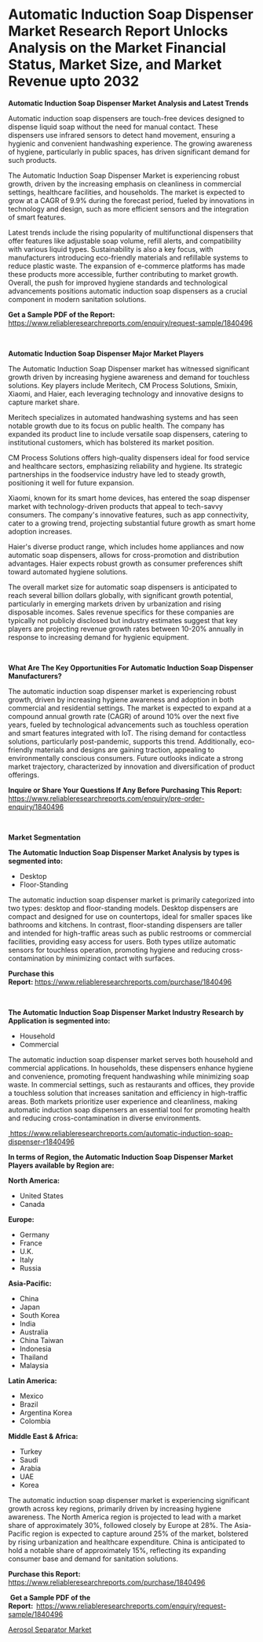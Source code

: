 <p><h1>Automatic Induction Soap Dispenser Market Research Report Unlocks Analysis on the Market Financial Status, Market Size, and Market Revenue upto 2032</h1></p><p><strong>Automatic Induction Soap Dispenser Market Analysis and Latest Trends</strong></p>
<p><p>Automatic induction soap dispensers are touch-free devices designed to dispense liquid soap without the need for manual contact. These dispensers use infrared sensors to detect hand movement, ensuring a hygienic and convenient handwashing experience. The growing awareness of hygiene, particularly in public spaces, has driven significant demand for such products.</p><p>The Automatic Induction Soap Dispenser Market is experiencing robust growth, driven by the increasing emphasis on cleanliness in commercial settings, healthcare facilities, and households. The market is expected to grow at a CAGR of 9.9% during the forecast period, fueled by innovations in technology and design, such as more efficient sensors and the integration of smart features. </p><p>Latest trends include the rising popularity of multifunctional dispensers that offer features like adjustable soap volume, refill alerts, and compatibility with various liquid types. Sustainability is also a key focus, with manufacturers introducing eco-friendly materials and refillable systems to reduce plastic waste. The expansion of e-commerce platforms has made these products more accessible, further contributing to market growth. Overall, the push for improved hygiene standards and technological advancements positions automatic induction soap dispensers as a crucial component in modern sanitation solutions.</p></p>
<p><strong>Get a Sample PDF of the Report:&nbsp;</strong> <a href="https://www.reliableresearchreports.com/enquiry/request-sample/1840496?utm_campaign=3543&utm_medium=2&utm_source=Github&utm_content=ia&utm_term=05042025&utm_id=automatic-induction-soap-dispenser">https://www.reliableresearchreports.com/enquiry/request-sample/1840496</a></p>
<p>&nbsp;</p>
<p><strong>Automatic Induction Soap Dispenser Major Market Players</strong></p>
<p><p>The Automatic Induction Soap Dispenser market has witnessed significant growth driven by increasing hygiene awareness and demand for touchless solutions. Key players include Meritech, CM Process Solutions, Smixin, Xiaomi, and Haier, each leveraging technology and innovative designs to capture market share.</p><p>Meritech specializes in automated handwashing systems and has seen notable growth due to its focus on public health. The company has expanded its product line to include versatile soap dispensers, catering to institutional customers, which has bolstered its market position.</p><p>CM Process Solutions offers high-quality dispensers ideal for food service and healthcare sectors, emphasizing reliability and hygiene. Its strategic partnerships in the foodservice industry have led to steady growth, positioning it well for future expansion.</p><p>Xiaomi, known for its smart home devices, has entered the soap dispenser market with technology-driven products that appeal to tech-savvy consumers. The company's innovative features, such as app connectivity, cater to a growing trend, projecting substantial future growth as smart home adoption increases.</p><p>Haier's diverse product range, which includes home appliances and now automatic soap dispensers, allows for cross-promotion and distribution advantages. Haier expects robust growth as consumer preferences shift toward automated hygiene solutions.</p><p>The overall market size for automatic soap dispensers is anticipated to reach several billion dollars globally, with significant growth potential, particularly in emerging markets driven by urbanization and rising disposable incomes. Sales revenue specifics for these companies are typically not publicly disclosed but industry estimates suggest that key players are projecting revenue growth rates between 10-20% annually in response to increasing demand for hygienic equipment.</p></p>
<p>&nbsp;</p>
<p><strong>What Are The Key Opportunities For Automatic Induction Soap Dispenser Manufacturers?</strong></p>
<p><p>The automatic induction soap dispenser market is experiencing robust growth, driven by increasing hygiene awareness and adoption in both commercial and residential settings. The market is expected to expand at a compound annual growth rate (CAGR) of around 10% over the next five years, fueled by technological advancements such as touchless operation and smart features integrated with IoT. The rising demand for contactless solutions, particularly post-pandemic, supports this trend. Additionally, eco-friendly materials and designs are gaining traction, appealing to environmentally conscious consumers. Future outlooks indicate a strong market trajectory, characterized by innovation and diversification of product offerings.</p></p>
<p><strong>Inquire or Share Your Questions If Any Before Purchasing This Report:</strong> <a href="https://www.reliableresearchreports.com/enquiry/pre-order-enquiry/1840496?utm_campaign=3543&utm_medium=2&utm_source=Github&utm_content=ia&utm_term=05042025&utm_id=automatic-induction-soap-dispenser">https://www.reliableresearchreports.com/enquiry/pre-order-enquiry/1840496</a></p>
<p>&nbsp;</p>
<p><strong>Market Segmentation</strong></p>
<p><strong>The Automatic Induction Soap Dispenser Market Analysis by types is segmented into:</strong></p>
<p><ul><li>Desktop</li><li>Floor-Standing</li></ul></p>
<p><p>The automatic induction soap dispenser market is primarily categorized into two types: desktop and floor-standing models. Desktop dispensers are compact and designed for use on countertops, ideal for smaller spaces like bathrooms and kitchens. In contrast, floor-standing dispensers are taller and intended for high-traffic areas such as public restrooms or commercial facilities, providing easy access for users. Both types utilize automatic sensors for touchless operation, promoting hygiene and reducing cross-contamination by minimizing contact with surfaces.</p></p>
<p><strong>Purchase this Report:&nbsp;</strong><a href="https://www.reliableresearchreports.com/purchase/1840496?utm_campaign=3543&utm_medium=2&utm_source=Github&utm_content=ia&utm_term=05042025&utm_id=automatic-induction-soap-dispenser">https://www.reliableresearchreports.com/purchase/1840496</a></p>
<p>&nbsp;</p>
<p><strong>The Automatic Induction Soap Dispenser Market Industry Research by Application is segmented into:</strong></p>
<p><ul><li>Household</li><li>Commercial</li></ul></p>
<p><p>The automatic induction soap dispenser market serves both household and commercial applications. In households, these dispensers enhance hygiene and convenience, promoting frequent handwashing while minimizing soap waste. In commercial settings, such as restaurants and offices, they provide a touchless solution that increases sanitation and efficiency in high-traffic areas. Both markets prioritize user experience and cleanliness, making automatic induction soap dispensers an essential tool for promoting health and reducing cross-contamination in diverse environments.</p></p>
<p><a href="https://www.reliableresearchreports.com/automatic-induction-soap-dispenser-r1840496?utm_campaign=3543&utm_medium=2&utm_source=Github&utm_content=ia&utm_term=05042025&utm_id=automatic-induction-soap-dispenser">&nbsp;https://www.reliableresearchreports.com/automatic-induction-soap-dispenser-r1840496</a></p>
<p><strong>In terms of Region, the Automatic Induction Soap Dispenser Market Players available by Region are:</strong></p>
<p>
    <p> <strong> North America: </strong>
        <ul>
            <li>United States</li>
            <li>Canada</li>
        </ul>
        </p> 
    <p> <strong> Europe: </strong>
        <ul>
            <li>Germany</li>
            <li>France</li>
            <li>U.K.</li>
            <li>Italy</li>
            <li>Russia</li>
        </ul>
        </p> 
    <p> <strong> Asia-Pacific: </strong>
        <ul>
            <li>China</li>
            <li>Japan</li>
            <li>South Korea</li>
            <li>India</li>
            <li>Australia</li>
            <li>China Taiwan</li>
            <li>Indonesia</li>
            <li>Thailand</li>
            <li>Malaysia</li>
        </ul>
        </p> 
    <p> <strong> Latin America: </strong>
        <ul>
            <li>Mexico</li>
            <li>Brazil</li>
            <li>Argentina Korea</li>
            <li>Colombia</li>
        </ul>
        </p> 
    <p> <strong> Middle East & Africa: </strong>
        <ul>
            <li>Turkey</li>
            <li>Saudi</li>
            <li>Arabia</li>
            <li>UAE</li>
            <li>Korea</li>
        </ul>
    </p>
    </p>
<p><p>The automatic induction soap dispenser market is experiencing significant growth across key regions, primarily driven by increasing hygiene awareness. The North America region is projected to lead with a market share of approximately 30%, followed closely by Europe at 28%. The Asia-Pacific region is expected to capture around 25% of the market, bolstered by rising urbanization and healthcare expenditure. China is anticipated to hold a notable share of approximately 15%, reflecting its expanding consumer base and demand for sanitation solutions.</p></p>
<p><strong>Purchase this Report: </strong><a href="https://www.reliableresearchreports.com/purchase/1840496?utm_campaign=3543&utm_medium=2&utm_source=Github&utm_content=ia&utm_term=05042025&utm_id=automatic-induction-soap-dispenser">https://www.reliableresearchreports.com/purchase/1840496</a></p>
<p>&nbsp;<strong>Get a Sample PDF of the Report:&nbsp;&nbsp;</strong><a href="https://www.reliableresearchreports.com/enquiry/request-sample/1840496?utm_campaign=3543&utm_medium=2&utm_source=Github&utm_content=ia&utm_term=05042025&utm_id=automatic-induction-soap-dispenser">https://www.reliableresearchreports.com/enquiry/request-sample/1840496</a></p>
<p><strong></strong></p>
<p><p><a href="https://github.com/herakterroem/Market-Research-Report-List-1/blob/main/aerosol-separator-market.md?utm_campaign=3543&utm_medium=2&utm_source=Github&utm_content=ia&utm_term=05042025&utm_id=automatic-induction-soap-dispenser">Aerosol Separator Market</a></p></p>